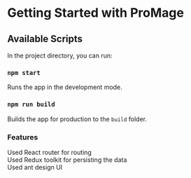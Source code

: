 # Getting Started with ProMage

## Available Scripts

In the project directory, you can run:

### `npm start`

Runs the app in the development mode.

### `npm run build`

Builds the app for production to the `build` folder.

### Features
Used React router for routing
<br>
Used Redux toolkit for persisting the data
<br>
Used ant design UI
<br>
